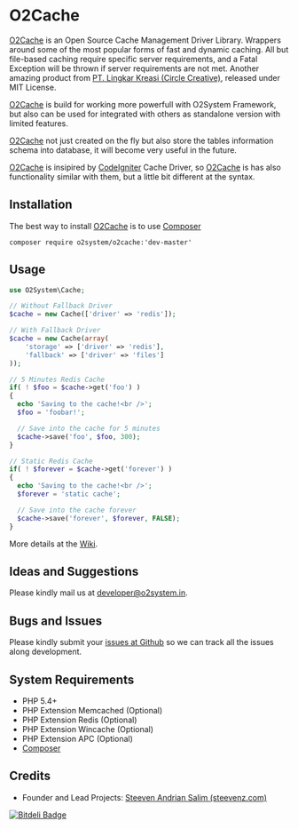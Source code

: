 O2Cache
=====
[O2Cache][3] is an Open Source Cache Management Driver Library. 
Wrappers around some of the most popular forms of fast and dynamic caching. 
All but file-based caching require specific server requirements, and a Fatal Exception will be thrown if server requirements are not met. 
Another amazing product from [PT. Lingkar Kreasi (Circle Creative)][1], released under MIT License.

[O2Cache][3] is build for working more powerfull with O2System Framework, but also can be used for integrated with others as standalone version with limited features.

[O2Cache][3] not just created on the fly but also store the tables information schema into database, it will become very useful in the future.

[O2Cache][3] is insipired by [CodeIgniter][10] Cache Driver, so [O2Cache][3] is has also functionality similar with them, but a little bit different at the syntax.

Installation
------------
The best way to install [O2Cache](https://packagist.org/packages/o2system/o2cache) is to use [Composer][9]
```
composer require o2system/o2cache:'dev-master'
```

Usage
-----
```php
use O2System\Cache;

// Without Fallback Driver
$cache = new Cache(['driver' => 'redis']);

// With Fallback Driver
$cache = new Cache(array(
    'storage' => ['driver' => 'redis'],
    'fallback' => ['driver' => 'files']
));

// 5 Minutes Redis Cache
if( ! $foo = $cache->get('foo') )
{
  echo 'Saving to the cache!<br />';
  $foo = 'foobar!';

  // Save into the cache for 5 minutes
  $cache->save('foo', $foo, 300);
}

// Static Redis Cache
if( ! $forever = $cache->get('forever') )
{
  echo 'Saving to the cache!<br />';
  $forever = 'static cache';

  // Save into the cache forever
  $cache->save('forever', $forever, FALSE);
}
```

More details at the [Wiki](http://github.com/circlecreative/o2cache/wiki).

Ideas and Suggestions
---------------------
Please kindly mail us at [developer@o2system.in][7].

Bugs and Issues
---------------
Please kindly submit your [issues at Github][5] so we can track all the issues along development.

System Requirements
-------------------
- PHP 5.4+
- PHP Extension Memcached (Optional)
- PHP Extension Redis (Optional)
- PHP Extension Wincache (Optional)
- PHP Extension APC (Optional)
- [Composer][9]

Credits
-------
* Founder and Lead Projects: [Steeven Andrian Salim (steevenz.com)][7]

[1]: http://circle-creative.com
[2]: http://o2system.in
[3]: http://o2system.in/features/standalone/o2cache
[4]: http://o2system.in/features/standalone/o2cache/license
[5]: http://github.com/circlecreative/o2cache/issues
[6]: https://packagist.org/packages/o2system/o2cache
[7]: http://steevenz.com
[8]: mailto:developer@o2system.in
[9]: https://getcomposer.org
[10]: http://codeigniter.com


[![Bitdeli Badge](https://d2weczhvl823v0.cloudfront.net/circlecreative/o2cache/trend.png)](https://bitdeli.com/free "Bitdeli Badge")

